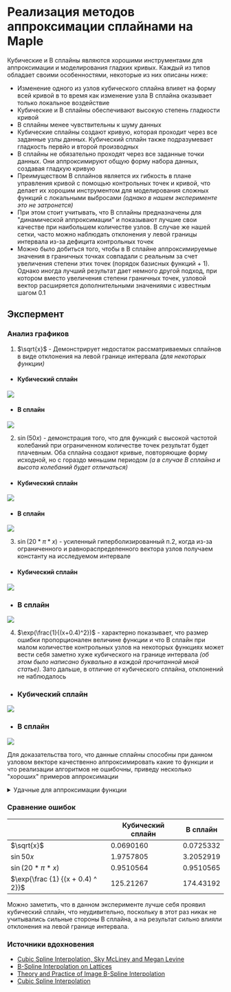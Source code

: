 # Реализация методов аппроксимации сплайнами на Maple

Кубические и B сплайны являются хорошими инструментами для аппроксимации и моделирования гладких кривых. Каждый из типов обладает своими особенностями, некоторые из них описаны ниже:
- Изменение одного из узлов кубического сплайна влияет на форму всей кривой в то время как изменение узла B сплайна оказывает только локальное воздействие
- Кубические и B сплайны обеспечивают высокую степень гладкости кривой
- B сплайны менее чувствительны к шуму данных
- Кубические сплайны создают кривую, которая проходит через все заданные узлы данных. Кубический сплайн также подразумевает гладкость первйо и второй производных
- B сплайны не обязательно проходят через все заданные точки данных. Они аппроксимируют общую форму набора данных, создавая гладкую кривую
- Преимуществом B сплайнов является их гибкость в плане управления кривой с помощью контрольных точек и кривой, что делает их хорошим инструментом для моделирования сложных функций с локальными выбросами _(однако в нашем эксперименте это не затронется)_
- При этом стоит учитывать, что B сплайны предназначены для "динамической аппроксимации" и показывают лучшие свои качестве при наибольшем количестве узлов. В случае же нашей сетки, часто можно наблюдать отклонения у левой границы интервала из-за дефицита контрольных точек
- Можно было добиться того, чтобы в B сплайне аппроксимируемые значения в граничных точках совпадали с реальным за счет увеличения степени этих точек (порядок базисных функций + 1). Однако иногда лучший результат дает немного другой подход, при котором вместо увеличения степени граничных точек, узловой вектор расширяется дополнительными значениями с известным шагом $0.1$

## Экспермент

### Анализ графиков

1. $\sqrt{x}$ - Демонстрирует недостаток рассматриваемых сплайнов в виде отклонения на левой границе интервала _(для некоторых функции)_
- #### Кубический сплайн
![](pic/cubic_sqrt.png)
- #### B сплайн
![](pic/b_sqrt.png)

2. $\sin{(50x)}$ - демонстрация того, что для функций с высокой частотой колебаний при ограниченном количестве точек результат будет плачевным. Оба сплайна создают кривые, повторяющие форму исходной, но с гораздо меньшим периодом _(а в случае B сплайна и высота колебаний будет отличаться)_
- #### Кубический сплайн
![](pic/cubic_sin50.png)
- #### B сплайн
![](pic/b_sin50.png)

3. $\sin(20*\pi*x)$ - усиленный гиперболизированный п.2, когда из-за ограниченного и равнораспределенного вектора узлов получаем константу на исследуемом интервале
- #### Кубический сплайн
![](pic/cubic_sin20pi.png)
- ### B сплайн
![](pic/b_sin20.pi.png)

4. $\exp(\frac{1}{(x+0.4)^2})$ - характерно показывает, что размер ошибки пропорционален величине функции и что B сплайн при малом количестве контрольных узлов на некоторых функциях может вести себя заметно хуже кубического на границе интервала _(об этом было написано буквально в каждой прочитанной мной статье)_. Зато дальше, в отличие от кубического сплайна, отклонений не наблюдалось

- ### Кубический сплайн
![](pic/cub_exp.png)

- ### B сплайн
![](pic/b_exp.png)

Для доказательства того, что данные сплайны способны при данном узловом векторе качественно аппроксимировать какие то функции и что реализации алгоритмов не ошибочны, приведу несколько "хороших" примеров аппроксимации
<details>
<summary>Удачные для аппроксимации функции</summary>

- #### $\ln(x+1)$, кубический
![](pic/cub_ln.png)

- #### $\sin(6x)$, B
![](pic/b_sin6x.png)

- #### $x^4$, кубический
![](pic/cubic_x4png.png)

</details>

### Сравнение ошибок

|  | Кубический сплайн | B сплайн |
| --- | --- | --- |
| $\sqrt{x}$ | 0.0690160 | 0.0725332 |
| $\sin{50x}$ | 1.9757805 | 3.2052919 |
| $\sin(20*\pi * x)$ | 0.9510564 | 0.9510565 |
| $\exp{\frac {1} {(x + 0.4) ^ 2}}$ | 125.21267 | 174.43192

Можно заметить, что в данном эксперименте лучше себя проявил кубический сплайн, что неудивительно, поскольку в этот раз никак не учитывались сильные стороны B сплайна, а на результат сильно влияли отклонения на левой границе интервала.

### Источники вдохновения
- [Cubic Spline Interpolation, Sky McLiney and Megan Levine](https://www.rajgunesh.com/resources/downloads/numerical/cubicsplineinterpol.pdf)
- [B-Spline Interpolation on Lattices](https://www.geometrictools.com/Documentation/BSplineInterpolation.pdf)
- [Theory and Practice of Image B-Spline Interpolation](https://enpc.hal.science/hal-01846912/document)
- [Cubic Spline Interpolation](https://blog.timodenk.com/cubic-spline-interpolation/index.html)